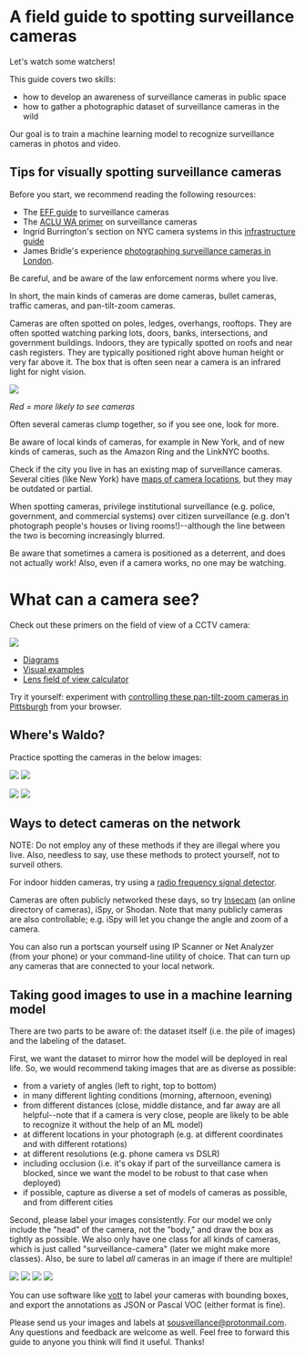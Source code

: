 <!-- TODO:
camera FOV
map links
practice image rollover
 -->

# A field guide to spotting surveillance cameras

Let's watch some watchers!

This guide covers two skills:

* how to develop an awareness of surveillance cameras in public space
* how to gather a photographic dataset of surveillance cameras in the wild 

Our goal is to train a machine learning model to recognize surveillance cameras in photos and video.

## Tips for visually spotting surveillance cameras

Before you start, we recommend reading the following resources:

* The [EFF guide](https://www.eff.org/pages/surveillance-cameras) to surveillance cameras
* The [ACLU WA primer](https://theyarewatching.org/technology/video-surveillance-systems) on surveillance cameras
* Ingrid Burrington's section on NYC camera systems in this [infrastructure guide](http://seeingnetworks.in/nyc/)
* James Bridle's experience [photographing surveillance cameras in London](https://www.nytimes.com/2018/08/13/lens/surveillance-camera-photography.html). 

Be careful, and be aware of the law enforcement norms where you live.

In short, the main kinds of cameras are dome cameras, bullet cameras, traffic cameras, and pan-tilt-zoom cameras.

Cameras are often spotted on poles, ledges, overhangs, rooftops. They are often spotted watching parking lots, doors, banks, intersections, and government buildings. Indoors, they are typically spotted on roofs and near cash registers. They are typically positioned right above human height or very far above it. The box that is often seen near a camera is an infrared light for night vision. 

![](media/camera-locs.png)

_Red = more likely to see cameras_

Often several cameras clump together, so if you see one, look for more.

Be aware of local kinds of cameras, for example in New York, and of new kinds of cameras, such as the Amazon Ring and the LinkNYC booths.

Check if the city you live in has an existing map of surveillance cameras. Several cities (like New York) have [maps of camera locations](https://www.nyclu.org/en/nyclu-surveillance-camera-project), but they may be outdated or partial.

When spotting cameras, privilege institutional surveillance (e.g. police, government, and commercial systems) over citizen surveillance (e.g. don't photograph people's houses or living rooms!)--although the line between the two is becoming increasingly blurred.

Be aware that sometimes a camera is positioned as a deterrent, and does not actually work! Also, even if a camera works, no one may be watching.

# What can a camera see?

Check out these primers on the field of view of a CCTV camera:

![](https://www.lorextechnology.com/images/articles/support/FoV_comparison_60-2.png)

* [Diagrams](https://www.lorextechnology.com/self-serve/guide-to-field-of-view-lens-types/R-sc2900041)
* [Visual examples](https://www.securitycamera2000.com/tools/comparethefieldofviewfordifferentsecuritycameralenses)
* [Lens field of view calculator](https://www.supercircuits.com/fov-calculator)

Try it yourself: experiment with [controlling these pan-tilt-zoom cameras in Pittsburgh](https://www.tour.pitt.edu/webcams/cl_cam) from your browser.

## Where's Waldo?

Practice spotting the cameras in the below images:

![](media/example-1a.png)
![](media/example-1b.png)

![](media/example-2a.png)
![](media/example-2b.png)

## Ways to detect cameras on the network

NOTE: Do not employ any of these methods if they are illegal where you live. Also, needless to say, use these methods to protect yourself, not to surveil others.

For indoor hidden cameras, try using a [radio frequency signal detector](https://www.techlicious.com/tip/the-secrets-to-finding-hidden-cameras/).

Cameras are often publicly networked these days, so try [Insecam](https://www.insecam.org/) (an online directory of cameras), iSpy, or Shodan. Note that many publicly cameras are also controllable; e.g. iSpy will let you change the angle and zoom of a camera.

You can also run a portscan yourself using IP Scanner or Net Analyzer (from your phone) or your command-line utility of choice. That can turn up any cameras that are connected to your local network.

## Taking good images to use in a machine learning model

There are two parts to be aware of: the dataset itself (i.e. the pile of images) and the labeling of the dataset.

First, we want the dataset to mirror how the model will be deployed in real life. So, we would recommend taking images that are as diverse as possible:

* from a variety of angles (left to right, top to bottom)
* in many different lighting conditions (morning, afternoon, evening)
* from different distances (close, middle distance, and far away are all helpful--note that if a camera is very close, people are likely to be able to recognize it without the help of an ML model)
* at different locations in your photograph (e.g. at different coordinates and with different rotations)
* at different resolutions (e.g. phone camera vs DSLR)
* including occlusion (i.e. it's okay if part of the surveillance camera is blocked, since we want the model to be robust to that case when deployed)
* if possible, capture as diverse a set of models of cameras as possible, and from different cities

Second, please label your images consistently. For our model we only include the "head" of the camera, not the "body," and draw the box as tightly as possible. We also only have one class for all kinds of cameras, which is just called "surveillance-camera" (later we might make more classes). Also, be sure to label *all* cameras in an image if there are multiple!

![](media/bbox1.png)
![](media/bbox2.png)
![](media/bbox3.png)
![](media/bbox4.png)

You can use software like [vott](https://github.com/microsoft/VoTT) to label your cameras with bounding boxes, and export the annotations as JSON or Pascal VOC (either format is fine).

Please send us your images and labels at sousveillance@protonmail.com. Any questions and feedback are welcome as well. Feel free to forward this guide to anyone you think will find it useful. Thanks!
